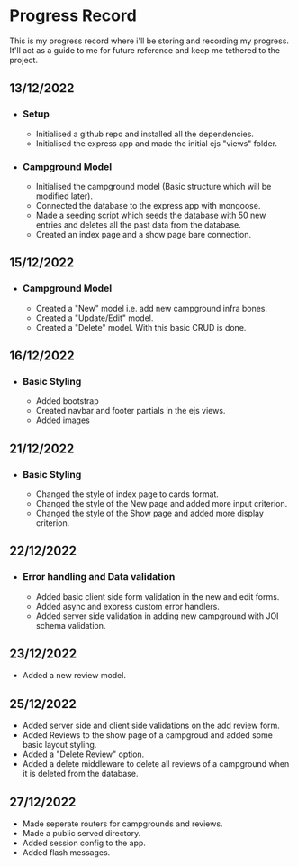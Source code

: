 # Progress Record
This is my progress record where i'll be storing and recording my progress. It'll act as a guide to me for future reference and keep me tethered to the project.

## 13/12/2022
- ### Setup
    - Initialised a github repo and installed all the dependencies.
    - Initialised the express app and made the initial ejs "views" folder.
- ### Campground Model
    - Initialised the campground model (Basic structure which will be modified later).
    - Connected the database to the express app with mongoose.
    - Made a seeding script which seeds the database with 50 new entries and deletes all the past data from the database.
    - Created an index page and a show page bare connection.

## 15/12/2022
- ### Campground Model
    - Created a "New" model i.e. add new campground infra bones.
    - Created a "Update/Edit" model.
    - Created a "Delete" model. With this basic CRUD is done.

## 16/12/2022
- ### Basic Styling
    - Added bootstrap
    - Created navbar and footer partials in the ejs views.
    - Added images

## 21/12/2022
- ### Basic Styling
    - Changed the style of index page to cards format.
    - Changed the style of the New page and added more input criterion.
    - Changed the style of the Show page and added more display criterion.

## 22/12/2022
- ### Error handling and Data validation
    - Added basic client side form validation in the new and edit forms.
    - Added async and express custom error handlers.
    - Added server side validation in adding new campground with JOI schema validation.
    
## 23/12/2022
- Added a new review model.

## 25/12/2022
- Added server side and client side validations on the add review form.
- Added Reviews to the show page of a campgroud and added some basic layout styling.
- Added a "Delete Review" option.
- Added a delete middleware to delete all reviews of a campground when it is deleted from the database.

## 27/12/2022
- Made seperate routers for campgrounds and reviews.
- Made a public served directory.
- Added session config to the app.
- Added flash messages.